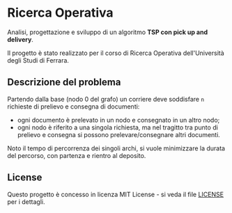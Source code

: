 # Ricerca Operativa

Analisi, progettazione e sviluppo di un algoritmo **TSP con pick up and delivery**.

Il progetto è stato realizzato per il corso di Ricerca Operativa dell'Università degli Studi di Ferrara.

## Descrizione del problema

Partendo dalla base (nodo 0 del grafo) un corriere deve soddisfare `n` richieste di prelievo e consegna di documenti:
* ogni documento è prelevato in un nodo e consegnato in un altro nodo;
* ogni nodo è riferito a una singola richiesta, ma nel tragitto tra punto di prelievo e consegna si possono prelevare/consegnare altri documenti.

Noto il tempo di percorrenza dei singoli archi, si vuole minimizzare la durata del percorso, con partenza e rientro al deposito.

## License

Questo progetto è concesso in licenza MIT License - si veda il file [LICENSE](LICENSE) per i dettagli.
